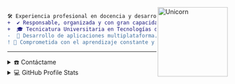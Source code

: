 <img align="right" width=160px alt="Unicorn" src="https://media1.giphy.com/media/v1.Y2lkPTc5MGI3NjExYnZheDg5MHlxcWRqMWpsd3MyYzh0czNlamc1MW9vcTZ0b25uNjgwaCZlcD12MV9pbnRlcm5hbF9naWZfYnlfaWQmY3Q9cw/Rqp7yGOvZd6qmusC7a/giphy.gif"/>

```diff
🛠️ Experiencia profesional en docencia y desarrollo de software.
+  ✔️ Responsable, organizada y con gran capacidad de aprendizaje autónomo.
+  🎓 Tecnicatura Universitaria en Tecnologías de la Información UTN (en curso).
-  🚀 Desarrollo de aplicaciones multiplataforma.
! 📘 Comprometida con el aprendizaje constante y la mejora continua.
```
-----
<details>
  <summary>☎️ Contáctame</summary>
<div>
  <samp>
    <p align="center">
      <br/>
      <a href="https://www.linkedin.com/in/micaela-daiana-quiroga-sztrinka-a13b83292/" target="blank"><img align="center"
         src="https://img.shields.io/badge/linkedin-%231DA1F2.svg?style=for-the-badge&logo=linkedin&logoColor=white"
         alt="azzar" height="30"/></a>
      <a href="mailto:micaa.sztrinka@gmail.com" target="_blank"><img align="center"
         src="https://img.shields.io/badge/gmail-EA4335.svg?style=for-the-badge&logo=gmail&logoColor=white"
         alt="azzar" height="30"/></a>
    </p>
  <p align="center">
      <a href="https://wa.me/+5493425789416" target="blank"><img align="center"
         src="https://img.shields.io/badge/whatsapp-4B7F1.svg?style=for-the-badge&logo=whatsapp&logoColor=white"
         alt="azzar" height="30"/></a>
      <br>
    </p>
  </samp>
</div>
</details>

<details> 
  <summary>💻 GitHub Profile Stats</summary>
  <div>
  <samp>
    <h2 align="center"> Github stats </h2>
      <br/>
    <details open>
  <summary><h3>Languages</h3></summary>
            <p align="center">
        <a href="https://github.com/Sztrinka/">
          <img src="https://github-readme-stats.vercel.app/api/top-langs/?username=Sztrinka&langs_count=6&theme=gruvbox&layout=compact&hide_border=true"
          alt="Sztrinka :: overall Top Langs " /></a>
      </p>
        <p align="center">
          <a href="https://github.com/Sztrinka/">
          <img width="45%" src="https://github-profile-summary-cards.vercel.app/api/cards/repos-per-language?username=Sztrinka&theme=gruvbox&layout=compact&hide_border=true"
          alt="Sztrinka :: Top Langs by repo" />
          <img width="45%" src="https://github-profile-summary-cards.vercel.app/api/cards/most-commit-language?username=Sztrinka&theme=gruvbox&layout=compact&hide_border=true"
          alt="Sztrinka :: Top Langs by commit" />
          </a>
        </p>
</details>
    <details open>
  <summary><h3>stasistic</h3></summary>
        <p align="center">
          <a href="https://github.com/Sztrinka/">
          <img width="49.5%" src="https://github-readme-stats.vercel.app/api?username=Sztrinka&show_icons=true&theme=gruvbox&hide_border=true" />
          <img width="49.5%" src="https://github-readme-streak-stats.herokuapp.com/?user=Sztrinka&theme=gruvbox&hide_border=true" />
          </a>
       </p>
     <br>
     </samp>
  </div>    
</details>
